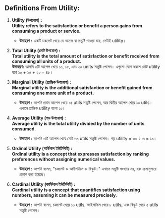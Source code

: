 ## Definitions From Utility:  

1. **Utility (উপযোগ) :**  
   **Utility refers to the satisfaction or benefit a person gains from consuming a product or service.**  
   - **উদাহরণ :** একটি চকলেট খেয়ে যে আনন্দ বা সন্তুষ্টি পাওয়া যায়, সেটাই utility।  

2. **Total Utility (মোট উপযোগ) :**  
   **Total utility is the total amount of satisfaction or benefit received from consuming all units of a product.**  
   **উদাহরণ:** আপনি ৩টি আপেল খেয়ে ১০, ১৫, এবং ২০ units সন্তুষ্টি পেলেন। এগুলো যোগ করলে মোট utility হবে ১০ + ১৫ + ২০ = ৪৫।  

3. **Marginal Utility (প্রান্তিক উপযোগ) :**  
   **Marginal utility is the additional satisfaction or benefit gained from consuming one more unit of a product.**  
   - **উদাহরণ :** আপনি প্রথম আপেল খেয়ে ১৫ utils সন্তুষ্টি পেলেন, আর দ্বিতীয় আপেল খেয়ে ১০ utils। এখানে প্রান্তিক utility হলো ১০।  

4. **Average Utility (গড় উপযোগ) :**  
   **Average utility is the total utility divided by the number of units consumed.**  
   - **উদাহরণ :** আপনি ৩টি আপেল খেয়ে মোট ৩০ utils সন্তুষ্টি পেলেন। গড় utility = ৩০ ÷ ৩ = ১০।  

5. **Ordinal Utility (অর্ডিনাল ইউটিলিটি) :**  
   **Ordinal utility is a concept that expresses satisfaction by ranking preferences without assigning numerical values.**  
   - **উদাহরণ :** আপনি বলেন, "চকলেট > আইসক্রিম > বিস্কুট।" এখানে সন্তুষ্টি সংখ্যায় নয়, বরং ক্রমানুসারে প্রকাশ করা হয়েছে।  

6. **Cardinal Utility (কার্ডিনাল ইউটিলিটি) :**  
   **Cardinal utility is a concept that quantifies satisfaction using numbers, assuming it can be measured precisely.**  
   - **উদাহরণ :** আপনি বলেন, চকলেট খেয়ে ১০ utils, আইসক্রিম খেয়ে ৮ utils, এবং বিস্কুট খেয়ে ৫ utils সন্তুষ্টি পেলেন। 